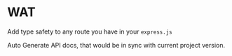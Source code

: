 # WAT

Add type safety to any route you have in your `express.js`

Auto Generate API docs, that would be in sync with current project version.

